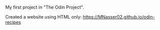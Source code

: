 My first project in "The Odin Project". 

Created a website using HTML only: https://MNasser02.github.io/odin-recipes
